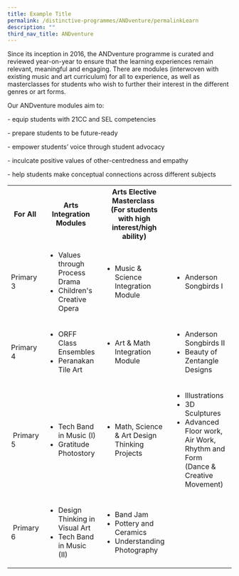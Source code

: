 ```yaml
---
title: Example Title
permalink: /distinctive-programmes/ANDventure/permalinkLearn
description: ""
third_nav_title: ANDventure
---
```

<p>Since its inception in 2016, the ANDventure programme is curated and reviewed year-on-year to ensure that the learning experiences remain relevant, meaningful and engaging. There are modules (interwoven with existing music and art curriculum) for all to experience, as well as masterclasses for students who wish to further their interest in the different genres or art forms.</p>
<p>Our ANDventure modules aim to:</p>
<p>- equip students with 21CC and SEL competencies</p>
<p>- prepare students to be future-ready</p>
<p>-&nbsp;empower students&rsquo; voice through student advocacy</p>
<p>- inculcate positive values of other-centredness and empathy</p>
<p>-&nbsp;help students make conceptual connections across different subjects</p>
<table>
<tbody>
<tr>
<th>For All</th>
<th>Arts Integration Modules</th>
<th>
<div>Arts Elective Masterclass&nbsp;</div>
<div>(For students with high interest/high ability)</div>
</th>
</tr>
<tr>
<td>Primary 3</td>
<td>
<ul>
<li>Values through Process Drama</li>
<li>Children's Creative Opera</li>
</ul>
</td>
<td>
<ul>
<li>Music &amp; Science Integration Module</li>
</ul>
</td>
<td>
<ul>
<li>Anderson Songbirds I</li>
</ul>
</td>
</tr>
<tr>
<td>Primary 4</td>
<td>
<ul>
<li>ORFF Class Ensembles</li>
<li>Peranakan Tile Art</li>
</ul>
</td>
<td>
<ul>
<li>Art &amp; Math Integration Module</li>
</ul>
</td>
<td>
<ul>
<li>Anderson Songbirds II</li>
<li>Beauty of Zentangle Designs</li>
</ul>
</td>
</tr>
<tr>
<td>&nbsp;Primary 5</td>
<td>
<ul>
<li>Tech Band in Music (I)</li>
<li>Gratitude Photostory</li>
</ul>
</td>
<td>
<ul>
<li>Math, Science &amp; Art Design Thinking Projects&nbsp;</li>
</ul>
</td>
<td>
<ul>
<li>Illustrations</li>
<li>3D Sculptures</li>
<li>Advanced Floor work, Air Work, Rhythm and Form (Dance &amp; Creative Movement)&nbsp;</li>
</ul>
</td>
</tr>
<tr>
<td>&nbsp;Primary 6</td>
<td>
<ul>
<li>Design Thinking in Visual Art</li>
<li>Tech Band in Music (II)&nbsp;</li>
</ul>
</td>
<td>
<ul>
<li>Band Jam</li>
<li>Pottery and Ceramics</li>
<li>Understanding Photography&nbsp;</li>
</ul>
</td>
</tr>
</tbody>
</table>